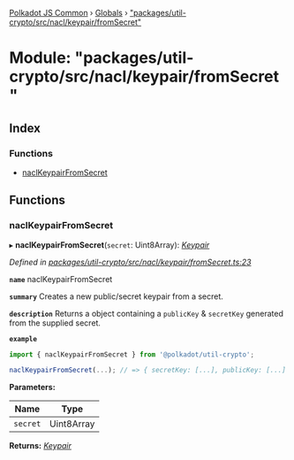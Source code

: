 [Polkadot JS Common](../README.md) › [Globals](../globals.md) › ["packages/util-crypto/src/nacl/keypair/fromSecret"](_packages_util_crypto_src_nacl_keypair_fromsecret_.md)

# Module: "packages/util-crypto/src/nacl/keypair/fromSecret"

## Index

### Functions

* [naclKeypairFromSecret](_packages_util_crypto_src_nacl_keypair_fromsecret_.md#naclkeypairfromsecret)

## Functions

###  naclKeypairFromSecret

▸ **naclKeypairFromSecret**(`secret`: Uint8Array): *[Keypair](../interfaces/_packages_util_crypto_src_types_.keypair.md)*

*Defined in [packages/util-crypto/src/nacl/keypair/fromSecret.ts:23](https://github.com/polkadot-js/common/blob/c5fe5cd8/packages/util-crypto/src/nacl/keypair/fromSecret.ts#L23)*

**`name`** naclKeypairFromSecret

**`summary`** Creates a new public/secret keypair from a secret.

**`description`** 
Returns a object containing a `publicKey` & `secretKey` generated from the supplied secret.

**`example`** 
<BR>

```javascript
import { naclKeypairFromSecret } from '@polkadot/util-crypto';

naclKeypairFromSecret(...); // => { secretKey: [...], publicKey: [...] }
```

**Parameters:**

Name | Type |
------ | ------ |
`secret` | Uint8Array |

**Returns:** *[Keypair](../interfaces/_packages_util_crypto_src_types_.keypair.md)*
